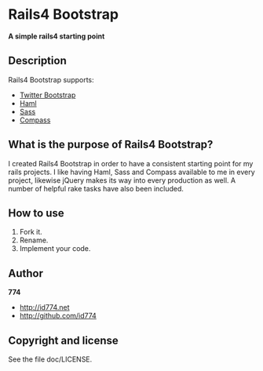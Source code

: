 Rails4 Bootstrap
================

**A simple rails4 starting point**


Description
-----------

Rails4 Bootstrap supports:

* [Twitter Bootstrap](http://http://twitter.github.io/bootstrap/)
* [Haml](http://haml-lang.com/)
* [Sass](http://sass-lang.com/)
* [Compass](https://github.com/chriseppstein/compass)


## What is the purpose of Rails4 Bootstrap?

I created Rails4 Bootstrap in order to have a consistent starting point for my rails projects. I like having Haml, Sass and Compass available to me in every project, likewise jQuery makes its way into every production as well. A number of helpful rake tasks have also been included.


## How to use

1. Fork it.
2. Rename.
3. Implement your code.


Author
------

**774**

+ http://id774.net
+ http://github.com/id774


Copyright and license
---------------------

See the file doc/LICENSE.

